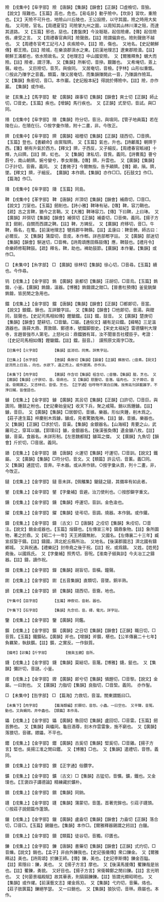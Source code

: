 <!-- { "loadSidebar": true } -->
險	【戌集中】【阜字部】	險	【唐韻】【集韻】【韻會】【正韻】□虛檢切，音獫。【說文】阻難也。【玉篇】高也，危也。【易屯卦】動乎險中。【坎卦】習坎，重險也。【又】天險不可升也，地險山川丘陵也，王公設險，以守其國，險之時用大矣哉。　又司險，官名。【周禮夏官】司險掌九州之圖，以周知其山林川澤之阻，而達其道路。　又【玉篇】邪也，惡也。【書盤庚】今汝聒聒，起信險膚。【傳】起信險僞，膚受之言。　又【周禮春官典同】險聲斂。【註】險謂偏弇也。險則聲斂不越也。　又【周禮冬官考工記弓人】疢疾險中。【註】險，傷也。　又地名。【史記朝鮮傳】都王險。【註】險城，在樂浪郡浿水之東。【前漢地理志】遼東郡險瀆。【註】朝鮮王滿都也，依水險故名。又【地理志】中山國安險。　又【爾雅釋魚】蜠大而險。【註】險者，謂汙薄。　又【集韻】所斬切，音摻。艱難也。　又希埯切，薟上聲。峻也。　又巨險切，音芡。與儉同。　又居奄切，音檢。【字林】山形似重甑。◎按此乃隒字之音義。類篇，隒又居奄切，而集韻隒闕此一音，乃隒譌作險耳。　又【集韻】魚銜切，音□。本作巖。【史記殷本紀】得說於傅險中。【註】險，亦作巖。　【集韻】或作嶮。 

驶	【亥集上】【馬字部】	駛	【廣韻】疎事切【集韻】【韻會】爽士切【正韻】師止切，□音史。【玉篇】疾也。【增韻】馬行疾也。　又【正韻】式至切，音試。與□同。

隫	【戌集中】【阜字部】	隫	【集韻】符分切，音汾。與墳同。【管子地員篇】若在陵在山，在隫在衍。○按字彙作隫，附十二畫，非。今攺正。

隮	【戌集中】【阜字部】	隮	【廣韻】祖稽切【集韻】【正韻】牋西切，□音擠。【玉篇】登也。【書顧命】由賔階隮。　又【玉篇】氣也，升也。【詩鄘風】朝隮于西。【箋】朝有升氣於西方。【釋文】隮，子西反，又子細反。【周禮春官眡祲】十輝，九曰隮。【註】隮，虹也。　又【集韻】津私切，音貲。義同。【詩曹風】薈兮蔚兮，南山朝隮。婉兮孌兮，季女斯饑。【傳】隮，升雲也。　又【廣韻】【集韻】□子計切，音霽。義同。　又【書微子】今爾無指，告予顚隮。【傳】顚，隕。隮，墜。【釋文】隮，子細反。　【廣韻】本作躋。【集韻】亦作□□。【石鼓文】作□。【篇海】作□。

隯	【戌集中】【阜字部】	隯	【玉篇】同島。

鞞	【戌集中】【革字部】	鞞	【唐韻】幷頂切【集韻】【韻會】補鼎切，□音□。【說文】刀室也。【玉篇】劒削也。【詩小雅】鞞琫有珌。【傳】鞞，容刀鞘也。【疏】古之言鞞，猶今之言鞘。又【大雅】鞞琫容刀。【傳】下曰鞞，上曰琫。　又【廣韻】幷弭切【集韻】【韻會】補弭切【正韻】補委切，□音俾。義同。【揚子方言】劒削，自關而西謂之鞞。【註】鞞，方婢反。　又【廣韻】府移切，音□。牛鞞，縣名，在蜀。【前漢地理志】犍爲郡牛鞞縣。【註】孟康曰：鞞音髀。師古曰：必爾反。　又【集韻】蒲糜切，音皮。本作郫。詳邑部郫字註。　又【廣韻】部迷切【集韻】【韻會】騈迷切，□音椑。【詩周頌應田縣鼓傳】應，鞞鼓也。【禮月令】命樂師修鞀鞞鼓。【疏】釋名，鞞，助也。裨助鼓節。【廣韻】本作鼙。【集韻】或作□。

□	【未集中】【糸字部】	□	【廣韻】徐林切【集韻】徐心切，□音尋。【玉篇】續也。今作尋。

钨	【戌集上】【金字部】	鎢	【廣韻】哀都切【集韻】汪胡切，□音烏。【玉篇】鎢錥，小釜。【廣韻】鎢錥，溫器。【博雅】鎢錥謂之銼□。【晉書杜預傳】釜瓮銚槃鎢錥，皆民閒之急用也。

鐺	【戌集上】【金字部】	鐺	【唐韻】【集韻】【韻會】【正韻】□都郞切，音當。【說文】鋃鐺，鎖也。互詳鋃字註。　又【集韻】【韻會】□他郞切，音湯。與鏜同，鼓聲也。【史記司馬相如傳】鏗鎗鐺。【註】鐺，鼓音。　又【廣韻】楚庚切【集韻】【韻會】楚耕切，□音鎗。□屬。【通俗文】鬴有足曰鐺。【緯略】三足溫酒器也。唐薛大鼎、賈敦頤、鄭德本，號鐺脚御史。【宋史太祖紀】雷德驤判大理寺，言趙普強市人第宅。上怒叱曰：鼎鐺猶有耳，汝不聞普吾社稷臣乎。考證：〔【史記司馬相如傳】鏗鎗鐺。【註】鐺，鼓音。〕　謹照原文兩字□改。 

	【巳集中】【火字部】		【集韻】兹消切。同焦。詳焦字註。

	【巳集上】【水字部】		【唐韻】桑故切【集韻】【韻會】【正韻】蘇故切，□音素。【說文】逆流而上曰洄。，向也。水欲下，違之而上。或作遡溯。亦作泝。

	【未集下】【肉字部】		【廣韻】作含切【集韻】祖含切，□音簪。【集韻】腤，烹也。　又【廣韻】【集韻】□子朕切，音。脣病也。　又【集韻】慈鹽切，音潛。堛肉也。　又子鴆切，音浸。脣闕謂之。又咨林切，音侵。烹也。　【正字通】俗呼物不潔白曰腌。按焦竑刊誤載雜字，不淨曰贓，皆俚語也。

鐻	【戌集上】【金字部】	鐻	【廣韻】其呂切【集韻】【正韻】臼許切，□音巨。與簴同。鍾鼓之柎也。【史記秦始皇紀】收天下兵，聚之咸陽。銷以爲鍾鐻。【註】鐻，音巨。　又【廣韻】【集韻】□居御切，音據。樂器。形似夾鍾，削木爲之。【莊子達生篇】梓慶削木爲鐻，鐻成，見者驚猶鬼神。【註】鐻，音據。樂器也。　又【集韻】【正韻】□求於切，音渠。【集韻】金銀器名。【山海經】靑要之山，武羅司之，穿耳以鐻。【郭璞曰】鐻，金銀器名。【後漢張奐傳】遺金鐻八枚。【註】鐻，音渠。食器名。未詳形制。【左思魏都賦】鐻耳之傑。　又【廣韻】九魚切【韻會】斤於切，□音居。義同。

鐼	【戌集上】【金字部】	鐼	【唐韻】火運切【集韻】吁運切，□音訓。【說文】鐵屬。　又【廣韻】【集韻】□符分切，音文。又【類篇】許云切，音薰。義□同。　又【集韻】逋昆切，音奔。平木器。或从奔作錛。○按字彙从賁，列十二畫，非，今攺正。

鐽	【戌集上】【金字部】	鐽	音未詳。【佩觿集】鎗鐽之鐽，其備率有如此者。

鐾	【戌集上】【金字部】	鐾	【字彙補】音避。治刀使利也。◎按卽鐴字重文。

鑂	【戌集上】【金字部】	鑂	【集韻】呼運切，音訓。金色渝也。

鑃	【戌集上】【金字部】	鑃	【集韻】徒弔切，音調。燒器。本作銚。或作鑵。

鑄	【戌集上】【金字部】	鑄	〔古文〕□【唐韻】之戍切【集韻】朱戍切，□音注。【說文】銷金成器也。【玉篇】熔鑄也。【左傳宣三年】鑄鼎象物。【註】象所圖物，著之於鼎。又【昭二十一年】天王將鑄無射。　又國名。【左傳襄二十三年】臧宣叔娶于鑄。【註】鑄國，濟北蛇丘縣所治。　又地名。【後漢郡國志】濟北國有鑄鄕城。　又與祝通。【禮樂記】封帝堯之後于祝。【註】祝，或爲鑄。　又姓。【姓苑】堯後。以國爲氏。　又【字彙補】照秀切，音呪。【淮南子俶眞訓】今夫冶工之鑄器。【註】鑄，讀作祝。

鑅	【戌集上】【金字部】	鑅	【集韻】胡盲切，音橫。鐘聲。

鑆	【戌集上】【金字部】	鑆	【五音集韻】直類切，音墜。銅半熟。

鑇	【戌集上】【金字部】	鑇	【集韻】牋西切，音齎。地也。

	【午集中】【皿字部】		【玉篇】神夜切，音射。器也。

	【午集下】【石字部】		【集韻】先念切，音。磹，電光。詳字註。

鑒	【戌集上】【金字部】	鑒	【廣韻】同鑑。

鑕	【戌集上】【金字部】	鑕	【廣韻】之日切【集韻】【韻會】【正韻】職日切，□音質。【玉篇】鐵鑕砧。【廣韻】斧也。【增韻】斧鑕，椹也。【公羊傳襄二十七年】負羈縶，執鈇鑕。【註】鑕，之實反。一作鈇質。

	【備考】【卯集】【斤字部】		【搜眞玉鏡】音所。

鑖	【戌集上】【金字部】	鑖	【集韻】莫結切，音蔑。【博雅】鑖，鋌也。　又【集韻】彌計切，音謎。小釜。

鑗	【戌集上】【金字部】	鑗	【廣韻】郞兮切【集韻】憐題切，□音黎。【說文】金屬。一曰剝也。　又【廣韻】力脂切【集韻】良脂切，□音棃。義同。　亦作鋫。

□	【未集中】【缶字部】	□	【篇海】力救切，音溜。關東謂甑曰□。

	【未集下】【肉字部】		【篇海類編】於願切，音怨。小蟲。一曰空也。　又平聲，音冤。動也。又與蜎同。井中蟲也。　【類篇】本作肙。

鑘	【戌集上】【金字部】	鑘	【廣韻】魯回切【集韻】盧回切，□音雷。【玉篇】劒首飾也。　又【集韻】與櫑同。龜目酒尊，刻木作雲雷象，施不窮也。　又【廣韻】落猥切，音磥。鍡鑘，不平也。

鑙	【戌集上】【金字部】	鑙	【廣韻】古奚切【集韻】堅奚切，□音雞。【揚子方言】堅也。吳揚江淮之閒曰鑙。　又【博雅】□也。　又【集韻】遣禮切，音啓。義同。

鑚	【戌集上】【金字部】	鑚	【正字通】俗鑽字。

鑛	【戌集上】【金字部】	鑛	〔古文〕□【集韻】古猛切，音懭。鑛，鐵也。又金璞也。【王褒四子講德論】精練藏於鑛朴。

鑜	【戌集上】【金字部】	鑜	【集韻】同銄。

鑝	【戌集上】【金字部】	鑝	【集韻】蒲蒙切，音蓬。首著兜鉾也。引莊子鑝頭。◎按莊子說劒篇作蓬頭。

鑞	【戌集上】【金字部】	鑞	【廣韻】盧盍切【集韻】【韻會】力盍切【正韻】落合切，□音□。【玉篇】錫鑞也。【集韻】本作□。【爾雅釋器錫謂之鈏註】白鑞。

鑟	【戌集上】【金字部】	鑟	【類篇】徒谷切，音獨。印匱也。

鑠	【戌集上】【金字部】	鑠	【唐韻】書藥切【集韻】【韻會】【正韻】式灼切，□音爍。【說文】銷也。【孟子】非由外鑠我也。【史記張儀傳】衆口鑠金。　又【爾雅釋詁】美也。【詩周頌】於鑠王師。【傳】鑠，美也。【史記李斯傳】鑠金百鎰。【註】索隱曰：鑠，美也。　又【揚子方言】摩也。　又【後漢馬援傳】矍鑠哉是翁也。【註】矍鑠，勇貌。　又好目也。【揚子方言】宋衞韓鄭之閒曰鑠。【註】言光明也。　又【何晏景福殿賦】故其華表，則鎬鎬鑠鑠。【註】皆謂光顯昭明也。　又【集韻】或作燿。【前漢藝文志】燿金爲刃。　又【集韻】弋灼切，音藥。烙也。【莊子胠篋篇】鑠絕竽瑟。　又一曰銷也。　又【集韻】狼狄切，音秝。鼎屬也。本作。

